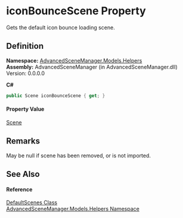# iconBounceScene Property


Gets the default icon bounce loading scene.



## Definition
**Namespace:** <a href="N_AdvancedSceneManager_Models_Helpers">AdvancedSceneManager.Models.Helpers</a>  
**Assembly:** AdvancedSceneManager (in AdvancedSceneManager.dll) Version: 0.0.0.0

**C#**
``` C#
public Scene iconBounceScene { get; }
```



#### Property Value
<a href="T_AdvancedSceneManager_Models_Scene">Scene</a>

## Remarks
May be null if scene has been removed, or is not imported.

## See Also


#### Reference
<a href="T_AdvancedSceneManager_Models_Helpers_DefaultScenes">DefaultScenes Class</a>  
<a href="N_AdvancedSceneManager_Models_Helpers">AdvancedSceneManager.Models.Helpers Namespace</a>  
